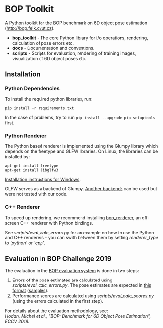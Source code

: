 # BOP Toolkit

A Python toolkit for the BOP benchmark on 6D object pose estimation
(http://bop.felk.cvut.cz).

- **bop_toolkit** - The core Python library for i/o operations, rendering,
  calculation of pose errors etc.
- **docs** - Documentation and conventions.
- **scripts** - Scripts for evaluation, rendering of training images,
  visualization of 6D object poses etc.

## Installation

### Python Dependencies

To install the required python libraries, run:
```
pip install -r requirements.txt
```

In the case of problems, try to run ```pip install --upgrade pip setuptools```
first.

### Python Renderer

The Python based renderer is implemented using the Glumpy library which depends
on the freetype and GLFW libraries. On Linux, the libraries can be installed by:

```
apt-get install freetype
apt-get install libglfw3
```

[Installation instructions for Windows](https://glumpy.readthedocs.io/en/latest/installation.html#step-by-step-install-for-x64-bit-windows-7-8-and-10).

GLFW serves as a backend of Glumpy. [Another backends](https://glumpy.readthedocs.io/en/latest/api/app-backends.html)
can be used but were not tested with our code.

### C++ Renderer

To speed up rendering, we recommend installing [bop_renderer](https://github.com/thodan/bop_renderer),
an off-screen C++ renderer with Python bindings.

See *scripts/eval_calc_errors.py* for an example on how to use the Python and
C++ renderers - you can swith between them by setting *renderer_type* to
*'python'* or *'cpp'*.

## Evaluation in BOP Challenge 2019

The evaluation in the [BOP evaluation system](http://bop.felk.cvut.cz) is done
in two steps:

1. Errors of the pose estimates are calculated using
*scripts/eval_calc_errors.py*. The pose estimates are expected in
[this format](https://github.com/thodan/bop_toolkit/blob/master/docs/bop_challenge_2019_results_format.md)
([samples](http://ptak.felk.cvut.cz/6DB/public/bop_sample_results)).
2. Performance scores are calculated using *scripts/eval_calc_scores.py* (using
the errors calculated in the first step).

For details about the evaluation methodology, see:  
*Hodan, Michel et al., "BOP: Benchmark for 6D Object Pose Estimation", ECCV 2018.*
